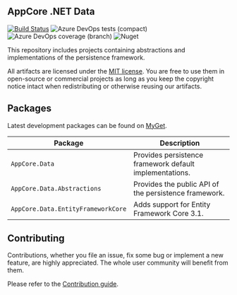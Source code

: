AppCore .NET Data
-----------------

[![Build Status](https://dev.azure.com/AppCoreNet/Data/_apis/build/status/AppCoreNet.Data%20CI?branchName=dev)](https://dev.azure.com/AppCoreNet/Data/_build/latest?definitionId=17&branchName=dev)
![Azure DevOps tests (compact)](https://img.shields.io/azure-devops/tests/AppCoreNet/Data/17?compact_message)
![Azure DevOps coverage (branch)](https://img.shields.io/azure-devops/coverage/AppCoreNet/Data/17/dev)
![Nuget](https://img.shields.io/nuget/v/AppCore.Data.Abstractions)

This repository includes projects containing abstractions and implementations of the persistence framework.

All artifacts are licensed under the [MIT license](LICENSE). You are free to use them in open-source or commercial projects as long
as you keep the copyright notice intact when redistributing or otherwise reusing our artifacts.

## Packages

Latest development packages can be found on [MyGet](https://www.myget.org/gallery/appcorenet).

Package                                    | Description
-------------------------------------------|------------------------------------------------------------------------------------------------------
`AppCore.Data`                             | Provides persistence framework default implementations.
`AppCore.Data.Abstractions`                | Provides the public API of the persistence framework.
`AppCore.Data.EntityFrameworkCore`         | Adds support for Entity Framework Core 3.1.

## Contributing

Contributions, whether you file an issue, fix some bug or implement a new feature, are highly appreciated. The whole user community
will benefit from them.

Please refer to the [Contribution guide](CONTRIBUTING.md).
